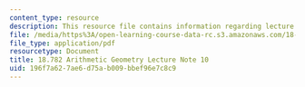 ```yaml
---
content_type: resource
description: This resource file contains information regarding lecture 10.
file: /media/https%3A/open-learning-course-data-rc.s3.amazonaws.com/18-782-introduction-to-arithmetic-geometry-fall-2013/196f7a627ae6d75ab009bbef96e7c8c9_MIT18_782F13_lec10.pdf
file_type: application/pdf
resourcetype: Document
title: 18.782 Arithmetic Geometry Lecture Note 10
uid: 196f7a62-7ae6-d75a-b009-bbef96e7c8c9
---
```


